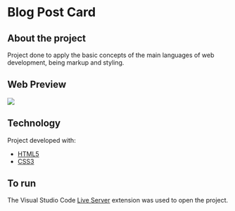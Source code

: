 # Blog Post Card

## About the project

Project done to apply the basic concepts of the main languages of web development, being markup and styling.

## Web Preview

![](./assets/card.gif)

## Technology

Project developed with:

- [HTML5](https://developer.mozilla.org/pt-BR/docs/Web/HTML)
- [CSS3](https://developer.mozilla.org/pt-BR/docs/Web/CSS)

## To run

The Visual Studio Code [Live Server](https://marketplace.visualstudio.com/items?itemName=ritwickdey.LiveServer) extension was used to open the project.
